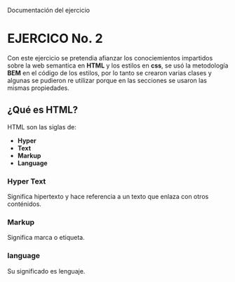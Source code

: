 Documentación del ejercicio

# EJERCICO No. 2

Con este ejercicio se pretendia afianzar los conociemientos impartidos sobre la web semantica en **HTML** y los estilos en **css**, se usó la metodología **BEM** en el código de los estilos, por lo tanto se crearon varias clases y algunas se pudieron re utilizar porque en las secciones se usaron las mismas propiedades.

## ¿Qué es HTML?

HTML son las siglas de:

- **Hyper**
- **Text**
- **Markup**
- **Language**

### Hyper Text
Significa hipertexto y hace referencia a un texto que enlaza con otros conténidos.

### Markup
Significa marca o etiqueta.

### language
Su significado es lenguaje.
